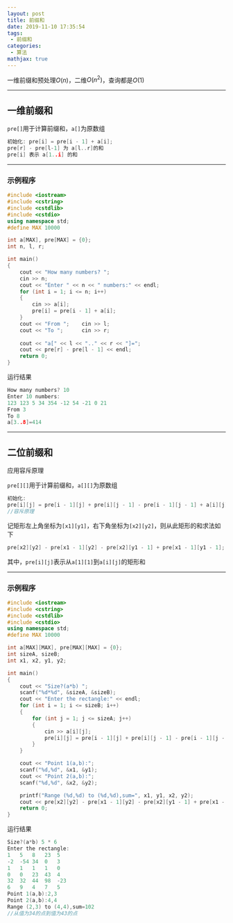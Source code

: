 ```yaml
---
layout: post
title: 前缀和
date: 2019-11-10 17:35:54
tags:
 - 前缀和
categories:
 - 算法
mathjax: true
---
```


一维前缀和预处理$O(n)$，二维$O(n^2)$，查询都是$O(1)$

<!-- more -->

---
## 一维前缀和

`pre[]`用于计算前缀和，`a[]`为原数组

```cpp
初始化: pre[i] = pre[i - 1] + a[i];
pre[r] - pre[l-1] 为 a[l..r]的和
pre[i] 表示 a[1..i] 的和
```
---
### 示例程序
```cpp
#include <iostream>
#include <cstring>
#include <cstdlib>
#include <cstdio>
using namespace std;
#define MAX 10000

int a[MAX], pre[MAX] = {0};
int n, l, r;

int main()
{
    cout << "How many numbers? ";
    cin >> n;
    cout << "Enter " << n << " numbers:" << endl;
    for (int i = 1; i <= n; i++)
    {
        cin >> a[i];
        pre[i] = pre[i - 1] + a[i];
    }
    cout << "From ";    cin >> l;
    cout << "To ";      cin >> r;
    
    cout << "a[" << l << ".." << r << "]=";
    cout << pre[r] - pre[l - 1] << endl;
    return 0;
}
```
运行结果
```cpp
How many numbers? 10
Enter 10 numbers:
123 123 5 34 354 -12 54 -21 0 21
From 3
To 8
a[3..8]=414
```

<!-- placeholder -->

---
## 二位前缀和

应用容斥原理

`pre[][]`用于计算前缀和，`a[][]`为原数组

```cpp
初始化:
pre[i][j] = pre[i - 1][j] + pre[i][j - 1] - pre[i - 1][j - 1] + a[i][j];
//容斥原理
```

记矩形左上角坐标为`[x1][y1]`，右下角坐标为`[x2][y2]`，则从此矩形的和求法如下

```cpp
pre[x2][y2] - pre[x1 - 1][y2] - pre[x2][y1 - 1] + pre[x1 - 1][y1 - 1];
```

其中，`pre[i][j]`表示从`a[1][1]`到`a[i][j]`的矩形和

---
### 示例程序

```cpp
#include <iostream>
#include <cstring>
#include <cstdlib>
#include <cstdio>
using namespace std;
#define MAX 10000

int a[MAX][MAX], pre[MAX][MAX] = {0};
int sizeA, sizeB;
int x1, x2, y1, y2;

int main()
{
    cout << "Size?(a*b) ";
    scanf("%d*%d", &sizeA, &sizeB);
    cout << "Enter the rectangle:" << endl;
    for (int i = 1; i <= sizeB; i++)
    {
        for (int j = 1; j <= sizeA; j++)
        {
            cin >> a[i][j];
            pre[i][j] = pre[i - 1][j] + pre[i][j - 1] - pre[i - 1][j - 1] + a[i][j];
        }
    }

    cout << "Point 1(a,b):";
    scanf("%d,%d", &x1, &y1);
    cout << "Point 2(a,b):";
    scanf("%d,%d", &x2, &y2);

    printf("Range (%d,%d) to (%d,%d),sum=", x1, y1, x2, y2);
    cout << pre[x2][y2] - pre[x1 - 1][y2] - pre[x2][y1 - 1] + pre[x1 - 1][y1 - 1] << endl;
    return 0;
}
```

运行结果

```cpp
Size?(a*b) 5 * 6
Enter the rectangle:
1   5   8   23  5
-2  -54 34  0   3
1   1   1   1   0
0   0   23  43  4
32  32  44  98  -23
6   9   4   7   5
Point 1(a,b):2,3
Point 2(a,b):4,4
Range (2,3) to (4,4),sum=102
//从值为34的点到值为43的点
```